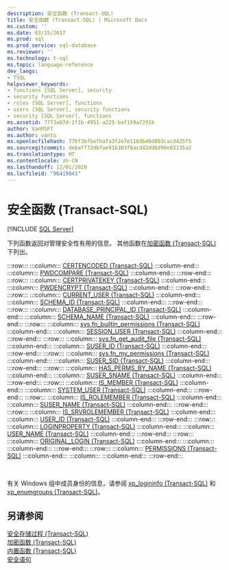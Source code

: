 ```yaml
---
description: 安全函数 (Transact-SQL)
title: 安全函数 (Transact-SQL) | Microsoft Docs
ms.custom: ''
ms.date: 03/15/2017
ms.prod: sql
ms.prod_service: sql-database
ms.reviewer: ''
ms.technology: t-sql
ms.topic: language-reference
dev_langs:
- TSQL
helpviewer_keywords:
- functions [SQL Server], security
- security functions
- roles [SQL Server], functions
- users [SQL Server], security functions
- security [SQL Server], functions
ms.assetid: 7773a87d-2f1b-4951-a225-baf159a7291b
author: VanMSFT
ms.author: vanto
ms.openlocfilehash: 776f3bfbefbafa3f2e7e116db40d893cacd425f5
ms.sourcegitcommit: debaff72dbfae91b303f0acd42dd6d99e03135a2
ms.translationtype: HT
ms.contentlocale: zh-CN
ms.lasthandoff: 12/01/2020
ms.locfileid: "96419841"
---
```

# <a name="security-functions-transact-sql"></a>安全函数 (Transact-SQL)
[!INCLUDE [SQL Server](../../includes/applies-to-version/sqlserver.md)]

  下列函数返回对管理安全性有用的信息。 其他函数在[加密函数 (Transact-SQL)](../../t-sql/functions/cryptographic-functions-transact-sql.md) 下列出。  
  
:::row:::
    :::column:::
        [CERTENCODED (Transact-SQL)](../../t-sql/functions/certencoded-transact-sql.md)
    :::column-end:::
    :::column:::
        [PWDCOMPARE (Transact-SQL)](../../t-sql/functions/pwdcompare-transact-sql.md)
    :::column-end:::
:::row-end:::
:::row:::
    :::column:::
        [CERTPRIVATEKEY (Transact-SQL)](../../t-sql/functions/certprivatekey-transact-sql.md)
    :::column-end:::
    :::column:::
        [PWDENCRYPT (Transact-SQL)](../../t-sql/functions/pwdencrypt-transact-sql.md)
    :::column-end:::
:::row-end:::
:::row:::
    :::column:::
        [CURRENT_USER (Transact-SQL)](../../t-sql/functions/current-user-transact-sql.md)
    :::column-end:::
    :::column:::
        [SCHEMA_ID (Transact-SQL)](../../t-sql/functions/schema-id-transact-sql.md)
    :::column-end:::
:::row-end:::
:::row:::
    :::column:::
        [DATABASE_PRINCIPAL_ID (Transact-SQL)](../../t-sql/functions/database-principal-id-transact-sql.md)
    :::column-end:::
    :::column:::
        [SCHEMA_NAME (Transact-SQL)](../../t-sql/functions/schema-name-transact-sql.md)
    :::column-end:::
:::row-end:::
:::row:::
    :::column:::
        [sys.fn_builtin_permissions (Transact-SQL)](../../relational-databases/system-functions/sys-fn-builtin-permissions-transact-sql.md)
    :::column-end:::
    :::column:::
        [SESSION_USER (Transact-SQL)](../../t-sql/functions/session-user-transact-sql.md)
    :::column-end:::
:::row-end:::
:::row:::
    :::column:::
        [sys.fn_get_audit_file (Transact-SQL)](../../relational-databases/system-functions/sys-fn-get-audit-file-transact-sql.md)
    :::column-end:::
    :::column:::
        [SUSER_ID (Transact-SQL)](../../t-sql/functions/suser-id-transact-sql.md)
    :::column-end:::
:::row-end:::
:::row:::
    :::column:::
        [sys.fn_my_permissions (Transact-SQL)](../../relational-databases/system-functions/sys-fn-my-permissions-transact-sql.md)
    :::column-end:::
    :::column:::
        [SUSER_SID (Transact-SQL)](../../t-sql/functions/suser-sid-transact-sql.md)
    :::column-end:::
:::row-end:::
:::row:::
    :::column:::
        [HAS_PERMS_BY_NAME (Transact-SQL)](../../t-sql/functions/has-perms-by-name-transact-sql.md)
    :::column-end:::
    :::column:::
        [SUSER_SNAME (Transact-SQL)](../../t-sql/functions/suser-sname-transact-sql.md)
    :::column-end:::
:::row-end:::
:::row:::
    :::column:::
        [IS_MEMBER (Transact-SQL)](../../t-sql/functions/is-member-transact-sql.md)
    :::column-end:::
    :::column:::
        [SYSTEM_USER (Transact-SQL)](../../t-sql/functions/system-user-transact-sql.md)
    :::column-end:::
:::row-end:::
:::row:::
    :::column:::
        [IS_ROLEMEMBER (Transact-SQL)](../../t-sql/functions/is-rolemember-transact-sql.md)
    :::column-end:::
    :::column:::
        [SUSER_NAME (Transact-SQL)](../../t-sql/functions/suser-name-transact-sql.md)
    :::column-end:::
:::row-end:::
:::row:::
    :::column:::
        [IS_SRVROLEMEMBER (Transact-SQL)](../../t-sql/functions/is-srvrolemember-transact-sql.md)
    :::column-end:::
    :::column:::
        [USER_ID (Transact-SQL)](../../t-sql/functions/user-id-transact-sql.md)
    :::column-end:::
:::row-end:::
:::row:::
    :::column:::
        [LOGINPROPERTY &#40;Transact-SQL&#41;](../../t-sql/functions/loginproperty-transact-sql.md)
    :::column-end:::
    :::column:::
        [USER_NAME (Transact-SQL)](../../t-sql/functions/user-name-transact-sql.md)
    :::column-end:::
:::row-end:::
:::row:::
    :::column:::
        [ORIGINAL_LOGIN (Transact-SQL)](../../t-sql/functions/original-login-transact-sql.md)
    :::column-end:::
    :::column:::
    :::column-end:::
:::row-end:::
:::row:::
    :::column:::
        [PERMISSIONS (Transact-SQL)](../../t-sql/functions/permissions-transact-sql.md)
    :::column-end:::
    :::column:::
    :::column-end:::
:::row-end:::

&nbsp;
  
 有关 Windows 组中成员身份的信息，请参阅 [xp_logininfo (Transact-SQL)](../../relational-databases/system-stored-procedures/xp-logininfo-transact-sql.md) 和 [xp_enumgroups (Transact-SQL)](../../relational-databases/system-stored-procedures/xp-enumgroups-transact-sql.md)。  
  
## <a name="see-also"></a>另请参阅  
 [安全存储过程 (Transact-SQL)](../../relational-databases/system-stored-procedures/security-stored-procedures-transact-sql.md)   
 [加密函数 (Transact-SQL)](../../t-sql/functions/cryptographic-functions-transact-sql.md)   
 [内置函数 (Transact-SQL)](~/t-sql/functions/functions.md)   
 [安全语句](../statements/permissions-grant-deny-revoke-azure-sql-data-warehouse-parallel-data-warehouse.md)  
  
